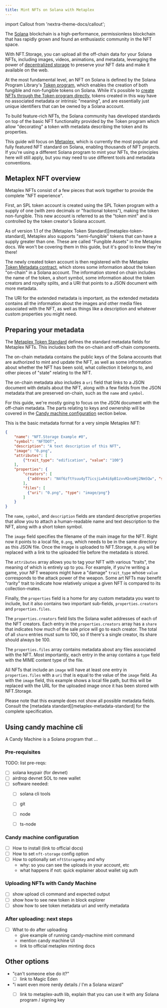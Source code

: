 ```yaml
---
title: Mint NFTs on Solana with Metaplex
---
```


import Callout from 'nextra-theme-docs/callout';


The [Solana](https://solana.com) blockchain is a high-performance, permissionless blockchain that has rapidly grown and found an enthusiastic community in the NFT space.

With NFT.Storage, you can upload all the off-chain data for your Solana NFTs, including images, videos, animations, and metadata, leveraging the power of [decentralized storage][concepts-decentralized-storage] to preserve your NFT data and make it available on the web.

<!-- TODO: include this once https://github.com/metaplex-foundation/metaplex/pull/1757 is merged:

You can even upload data for Solana NFTs without an NFT.Storage account! By using a signature from your Solana wallet, you (or your users, if you're building a platform) can make free uploads to NFT.Storage without an NFT.Storage API key.
-->

At the most fundamental level, an NFT on Solana is defined by the Solana Program Library's [Token program](https://spl.solana.com/token), which enables the creation of both fungible and non-fungible tokens on Solana. While it's possible to [create NFTs through the Token program directly](https://spl.solana.com/token#example-create-a-non-fungible-token), tokens created in this way have no associated metadata or intrinsic "meaning", and are essentially just unique identifiers that can be owned by a Solana account.

To build feature-rich NFTs, the Solana community has developed standards on top of the basic NFT functionality provided by the Token program which allow "decorating" a token with metadata describing the token and its properties.

This guide will focus on [Metaplex](https://metaplex.com), which is currently the most popular and fully featured NFT standard on Solana, enabling thousands of NFT projects. If you're using a different Solana program to mint your NFTs, the principles here will still apply, but you may need to use different tools and metadata conventions.

## Metaplex NFT overview

Metaplex NFTs consist of a few pieces that work together to provide the complete "NFT experience".

First, an SPL token account is created using the SPL Token program with a supply of one (with zero decimals or "fractional tokens"), making the token non-fungible. This new account is referred to as the "token mint" and is controlled by the token creator's Solana account.

<Callout emoji="ℹ️">
As of version 1.1 of the [Metaplex Token Standard][metaplex-token-standard], Metaplex also supports "semi-fungible" tokens that can have a supply greater than one. These are called "Fungible Assets" in the Metaplex docs. We won't be covering them in this guide, but it's good to know they're there!
</Callout>

The newly created token account is then registered with the Metaplex [Token Metadata contract](http://docs.metaplex.com/architecture/deep_dive/overview), which stores some information about the token "on-chain" in a Solana account. The information stored on chain includes the name of the token, a short symbol, some information about the token creators and royalty splits, and a URI that points to a JSON document with more metadata.

The URI for the extended metadata is important, as the extended metadata contains all the information about the images and other media files associated with the NFT, as well as things like a description and whatever custom properties you might need.

## Preparing your metadata

The [Metaplex Token Standard][metaplex-token-standard] defines the standard metadata fields for Metaplex NFTs. This includes both the on-chain and off-chain components.

The on-chain metadata contains the public keys of the Solana accounts that are authorized to mint and update the NFT, as well as some infromation about whether the NFT has been sold, what collection it belongs to, and other pieces of "state" relating to the NFT.

The on-chain metadata also includes a `uri` field that links to a JSON document with details about the NFT, along with a few fields from the JSON metadata that are preserved on-chain, such as the `name` and `symbol`.

For this guide, we're mostly going to focus on the JSON document with the off-chain metadata. The parts relating to keys and ownership will be covered in the [Candy machine configuration](#candy-machine-configuration) section below.

This is the basic metadata format for a very simple Metaplex NFT:

```json
{
    "name": "NFT.Storage Example #0",
    "symbol": "NFTDOT",
    "description": "A text description of this NFT",
    "image": "0.png",
    "attributes": [
        {"trait_type": "edification", "value": "100"}
    ],
    "properties": {
        "creators": [
          {"address": "N4f6zftYsuu4yT7icsjLwh4i6pB1zvvKbseHj2NmSQw", "share": 100}
        ],
        "files": [
          {"uri": "0.png", "type": "image/png"}
        ]
    }
}
```

The `name`, `symbol`, and `description` fields are standard descriptive properties that allow you to attach a human-readable name and text description to the NFT, along with a short token symbol.

The `image` field specifies the filename of the main image for the NFT. Right now it points to a local file, `0.png`, which needs to be in the same directory as this JSON file. Once the image is uploaded to NFT.Storage, `0.png` will be replaced with a link to the uploaded file before the metadata is stored.

The `attributes` array allows you to tag your NFT with various "traits", the meaning of which is entirely up to you. For example, if you're writing a game, your NFT weapons might have a "damage" `trait_type` whose `value` corresponds to the attack power of the weapon. Some art NFTs may benefit "rarity" trait to indicate how relatively unique a given NFT is compared to its collection-mates.

Finally, the `properties` field is a home for any custom metadata you want to include, but it also contains two important sub-fields, `properties.creators` and `properties.files`. 

The `properties.creators` field lists the Solana wallet addresses of each of the NFT creators. Each entry in the `properties.creators` array has a `share` that indicates how much of the sale price will go to each creator. The total of all `share` entries must sum to 100, so if there's a single creator, its share should always be 100.

The `properties.files` array contains metadata about any files associated with the NFT. Most importantly, each entry in the array contains a `type` field with the MIME content type of the file.

All NFTs that include an `image` will have at least one entry in `properties.files` with a `uri` that is equal to the value of the `image` field. As with the `image` field, this example shows a local file path, but this will be replaced with the URL for the uploaded image once it has been stored with NFT.Storage.

Please note that this example does not show all possible metadata fields. Consult the [metadata standard][metaplex-metadata-standard] for the complete specification.

## Using candy machine cli

A Candy Machine is a Solana program that ...

### Pre-requisites

TODO: list pre-reqs:

- [ ] solana keypair (for devnet)
- [ ] airdrop devnet SOL to new wallet
- [ ] software needed:
  - [ ] solana cli tools
  - [ ] git
  - [ ] node
  - [ ] ts-node


### Candy machine configuration

- [ ] How to install (link to official docs)
- [ ] How to set `nft-storage` config option
- [ ] How to optionally set `nftStorageKey` and why
  - why: so you can see the uploads in your account, etc
  - what happens if not: quick explainer about wallet sig auth

### Uploading NFTs with Candy Machine

- [ ] show upload cli command and expected output
- [ ] show how to see new token in block explorer
- [ ] show how to see token metadata uri and verify metadata

### After uploading: next steps

- [ ] What to do after uploading
  - give example of running candy-machine mint command
  - mention candy machine UI
  - link to official metaplex minting docs

## Other options

- "can't someone else do it?"
    - [ ] link to Magic Eden
- "i want even more nerdy details / I'm a Solana wizard"
    - [ ] link to metaplex-auth lib, explain that you can use it with any Solana program / signing key


[concepts-decentralized-storage]: ../concepts/decentralized-storage/
[metaplex-docs-token-standard]: https://docs.metaplex.com/token-metadata/Versions/v1.0.0/nft-standard

[metaplex-token-standard]: https://docs.metaplex.com/token-metadata/specification
